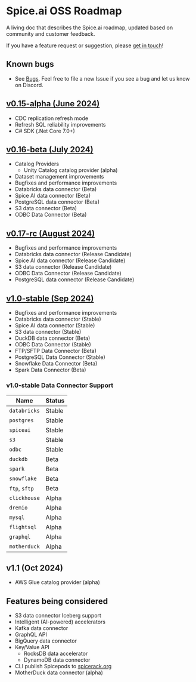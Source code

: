 # Spice.ai OSS Roadmap

A living doc that describes the Spice.ai roadmap, updated based on community and customer feedback.

If you have a feature request or suggestion, please [get in touch](https://github.com/spiceai/spiceai#-connect-with-us)!

## Known bugs

- See [Bugs](https://github.com/spiceai/spiceai/labels/bug). Feel free to file a new Issue if you see a bug and let us know on Discord.

## [v0.15-alpha (June 2024)](https://github.com/spiceai/spiceai/milestone/28)

- CDC replication refresh mode
- Refresh SQL reliability improvements
- C# SDK (.Net Core 7.0+)

## [v0.16-beta (July 2024)](https://github.com/spiceai/spiceai/milestone/31)

- Catalog Providers
  - Unity Catalog catalog provider (alpha)
- Dataset management improvements
- Bugfixes and performance improvements
- Databricks data connector (Beta)
- Spice AI data connector (Beta)
- PostgreSQL data connector (Beta)
- S3 data connector (Beta)
- ODBC Data Connector (Beta)

## [v0.17-rc (August 2024)](https://github.com/spiceai/spiceai/milestone/32)

- Bugfixes and performance improvements
- Databricks data connector (Release Candidate)
- Spice AI data connector (Release Candidate)
- S3 data connector (Release Candidate)
- ODBC Data Connector (Release Candidate)
- PostgreSQL data connector (Release Candidate)

## [v1.0-stable (Sep 2024)](https://github.com/spiceai/spiceai/milestone/33)

- Bugfixes and performance improvements
- Databricks data connector (Stable)
- Spice AI data connector (Stable)
- S3 data connector (Stable)
- DuckDB data connector (Beta)
- ODBC Data Connector (Stable)
- FTP/SFTP Data Connector (Beta)
- PostgreSQL Data Connector (Stable)
- Snowflake Data Connector (Beta)
- Spark Data Connector (Beta)

### v1.0-stable Data Connector Support

| Name          | Status |
| ------------- | ------ |
| `databricks`  | Stable |
| `postgres`    | Stable |
| `spiceai`     | Stable |
| `s3`          | Stable |
| `odbc`        | Stable |
| `duckdb`      | Beta   |
| `spark`       | Beta   |
| `snowflake`   | Beta   |
| `ftp`, `sftp` | Beta   |
| `clickhouse`  | Alpha  |
| `dremio`      | Alpha  |
| `mysql`       | Alpha  |
| `flightsql`   | Alpha  |
| `graphql`     | Alpha  |
| `motherduck`  | Alpha  |

## v1.1 (Oct 2024)

- AWS Glue catalog provider (alpha)

## Features being considered

- S3 data connector Iceberg support
- Intelligent (AI-powered) accelerators
- Kafka data connector
- GraphQL API
- BigQuery data connector
- Key/Value API
  - RocksDB data accelerator
  - DynamoDB data connector
- CLI publish Spicepods to [spicerack.org](https://spicerack.org)
- MotherDuck data connector (alpha)
